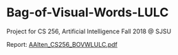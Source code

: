 # Bag-of-Visual-Words-LULC
Project for CS 256, Artificial Intelligence Fall 2018 @ SJSU


Report: [AAlten_CS256_BOVWLULC.pdf](https://github.com/aalten77/Bag-of-Visual-Words-LULC/blob/master/AAlten_CS256_BOVWLULC.pdf)
